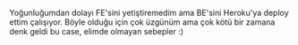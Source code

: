 Yoğunluğumdan dolayı FE'sini yetiştiremedim ama BE'sini Heroku'ya deploy ettim çalışıyor.
Böyle olduğu için çok üzgünüm ama çok kötü bir zamana denk geldi bu case, elimde olmayan sebepler :)
